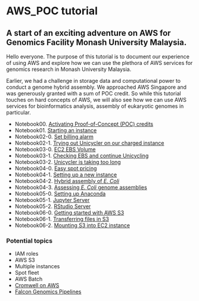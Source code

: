 # AWS_POC tutorial
## A start of an exciting adventure on AWS for Genomics Facility Monash University Malaysia.

Hello everyone. The purpose of this tutorial is to document our experience of using AWS and explore how we can use the plethora of AWS services for genomics research in Monash University Malaysia.

Earlier, we had a challenge in storage data and computational power to conduct a genome hybrid assembly. We approached AWS Singapore and was generously granted with a sum of POC credit. So while this tutorial touches on hard concepts of AWS, we will also see how we can use AWS services for bioinformatics analysis, assembly of eukaryotic genomes in particular.

- Notebook00. [Activating Proof-of-Concept (POC) credits](./notebooks/Notebook00.ipynb)
- Notebook01. [Starting an instance](./notebooks/Notebook01.ipynb)
- Notebook02-0. [Set billing alarm](./notebooks/Notebook02-0.ipynb)
- Notebook02-1. [Trying out Unicycler on our charged instance](./notebooks/Notebook02-1.ipynb)
- Notebook03-0. [EC2 EBS Volume](./notebooks/Notebook03-0.ipynb)
- Notebook03-1. [Checking EBS and continue Unicycling](./notebooks/Notebook03-1.ipynb)
- Notebook03-2. [Unicycler is taking too long](./notebooks/Notebook03-2.ipynb)
- Notebook04-0. [Easy spot pricing](./notebooks/Notebook04-0.ipynb)
- Notebook04-1. [Setting up a new instance](./notebooks/Notebook04-1.ipynb)
- Notebook04-2. [Hybrid assembly of <em>E. Coli</em>](./notebooks/Notebook04-2.ipynb)
- Notebook04-3. [Assessing <em>E. Coli</em> genome assemblies](./notebooks/Notebook04-2.ipynb)
- Notebook05-0. [Setting up Anaconda](./notebooks/Notebook05-0.ipynb)
- Notebook05-1. [Jupyter Server](./notebooks/Notebook05-1.ipynb)
- Notebook05-2. [RStudio Server](./notebooks/Notebook05-2.ipynb)
- Notebook06-0. [Getting started with AWS S3](./notebooks/Notebook06-0.ipynb)
- Notebook06-1. [Transferring files in S3](./notebooks/Notebook06-1.ipynb)
- Notebook06-2. [Mounting S3 into EC2 instance](./notebooks/Notebook06-1.ipynb)


### Potential topics
- IAM roles
- AWS S3
- Multiple instances
- Spot fleet
- AWS Batch
- [Cromwell on AWS](https://aws.amazon.com/government-education/cromwell-on-aws/)
- [Falcon Genomics Pipelines](https://aws.amazon.com/marketplace/pp/B07C3NV88G)